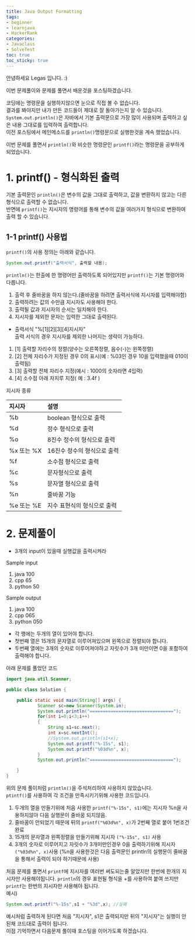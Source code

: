 ```yaml
---
title: Java Output Formatting
tags:
- beginner
- learnjava
- HackerRank
categories:
- Javaclass
- SolveTest
toc: true
toc_sticky: true
---
```


안녕하세요 Legas 입니다. :)

이번 문제풀이와 문제를 풀면서 배운것을 포스팅하겠습니다.

코딩에는 명령문을 실행하지않으면 눈으로 직접 볼 수 없습니다.  
결과를 봐야지만 내가 만든 코드들이 제대로 잘 돌아가는지 알 수 있습니다.  
`System.out.println()`은 자바에서 기본 출력문으로 가장 많이 사용되며 출력하고 싶은 내용 그대로를 입력하여 출력합니다.  
이전 포스팅에서 메인메소드를 `println()`명령문으로 실행한것을 계속 했었습니다.  
  
이번 문제를 풀면서 `println()`와 비슷한 명령문인 `printf()`라는 명령문을 공부하게 되었습니다.

# 1. printf() - 형식화된 출력
기본 출력문인 `println()`은 변수의 값을 그대로 출력하고, 값을 변환하지 않고는 다른형식으로 출력할 수 없습니다.  
반면에 `printf()`는 지시자의 명령어를 통해 변수의 값을 여러가지 형식으로 변환하여 출력 할 수 있습니다.  

## 1-1 printf() 사용법
`printf()`의 사용 정의는 아래와 같습니다.
```java
System.out.printf("출력서식", 출력할 내용);
```
`println()`는 한출에 한 명령어만 출력하도록 되어있지만 `printf()`는 기본 명령어와 다릅니다.
1. 출력 후 줄바꿈을 하지 않는다.(줄바꿈을 하려면 출력서식에 지시자를 입력해야함)  
2. 출력하려는 값의 수만큼 지시자도 사용해야 한다.  
3. 출력될 값과 지시자의 순서는 일치해야 한다.  
4. 지시자를 제외한 문자는 입력한 그대로 출력된다.  

* 출력서식
"%[1][2][3][4]지시자"  
출력 서식의 경우 지시자를 제외한 나머지는 생략이 가능하다.  
1. [1] 출력할 자리수의 정렬(양수는 오른쪽정렬, 음수(-)는 왼쪽정렬)  
2. [2] 전체 자리수가 지정된 경우 0의 표시(예 : %03인 경우 10을 입력했을때 010이 출력됨)  
3. [3] 출력할 전체 자리수 지정(예시 : 1000의 숫자라면 4입력)  
4. [4] 소수점 아래 자지루 지정( 예 : 3.4f )  
  
지시자 종류   

|**지시자**|**설명**|
|:---|:---|
| %b | boolean 형식으로 출력 |    
| %d | 정수 형식으로 출력 |   
| %o | 8진수 정수의 형식으로 출력 |   
| %x 또는 %X | 16진수 정수의 형식으로 출력 |   
| %f | 소수점 형식으로 출력 |   
| %c | 문자형식으로 출력 |   
| %s | 문자열 형식으로 출력 |   
| %n | 줄바꿈 기능 |   
| %e 또는 %E | 지수 표현식의 형식으로 출력 |   

# 2. 문제풀이
* 3개의 input이 있을때 실행값을 출력시켜라  

Sample input  
1. java 100  
2. cpp 65  
3. python 50  

Sample output  

1. java           100   
2. cpp            065   
3. python         050   

* 각 행에는 두개의 열이 있어야 합니다.  
* 첫번째 열은 15개의 문자열로 이루어져있으며 왼쪽으로 정렬되야 합니다.  
* 두번째 열에는 3개의 숫자로 이루어져야하고 자릿수가 3개 미만이면 0을 포함하여 출력해야 합니다.  

아래 문제를 풀었던 코드  
```java
import java.util.Scanner;

public class Solution {

    public static void main(String[] args) {
            Scanner sc=new Scanner(System.in);
            System.out.println("================================");
            for(int i=0;i<3;i++)
            {
                String s1=sc.next();
                int x=sc.nextInt();
                //System.out.println(s1+x);
                System.out.printf("%-15s", s1);
                System.out.printf("%03d%n", x);
            }
            System.out.println("================================");

    }
}
```
위의 문제 풀이처럼 `println()`을 주석처리하여 사용하지 않았습니다.  
`ptintf()`를 사용하여 각 조건을 만족시키기위해 사용한 코드입니다.  

1. 두개의 열을 만들기위에 처음 사용한 `printf("%-15s", s1)`에는 지시자 %n을 사용하지않아 다음 실행문이 줄바꿈 되지않음.  
2. 줄바꿈이 안되었기 때문에 뒤의 `printf("%03d%n", x)`가 2번째 열로 붙어 1번조건 완료  
3. 15개의 문자열과 왼쪽정렬을 만들기위해 지시자 `("%-15s", s1)` 사용  
4. 3개의 숫자로 이루어지고 자릿수가 3개미만인경우 0을 출력하기위해 지시자 `("%03d%n", x)`사용 (%n을 사용한것은 다음 출력문인 println의 실행문이 줄바꿈을 통해서 출력이 되야 하기때문에 사용)  

처음 문제를 풀면서 `printf`에 지시자를 여러번 써도되는줄 알았지만 한번에 한개의 지시자만 사용해야됩니다.
`println`의 경우 표현될 형식을 +를 사용하여 붙여 쓰지만 `printf`는 한번의 지시자만 사용해야 됩니다.  
예시)
```java
System.out.printf("%-15s",s1 + "%3d",x); //실패
```
예시처럼 출력하게 된다면 처음 "지시자", s1은 출력되지만 뒤의 "지시자"는 실행이 안된채 코드대로 출력이 됩니다.  
이점 기억하면서 다음문제 풀이때 포스팅을 이어가도록 하겠습니다.
